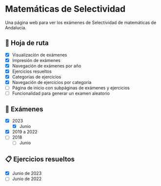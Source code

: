 # Matemáticas de Selectividad

Una página web para ver los exámenes de Selectividad de matemáticas de Andalucía.

## 📅 Hoja de ruta

- [x] Visualización de exámenes
- [x] Impresión de exámenes
- [x] Navegación de exámenes por año
- [x] Ejercicios resueltos
- [x] Categorías de ejercicios
- [x] Navegación de ejercicios por categoría
- [ ] Página de inicio con subpáginas de exámenes y ejercicios
- [ ] Funcionalidad para generar un examen aleatorio

## 📘 Exámenes

- [x] 2023
    - [x] Junio
- [x] 2019 a 2022
- [ ] 2018
    - [ ] Junio

## 📋 Ejercicios resueltos

- [x] Junio de 2023
- [ ] Junio de 2022